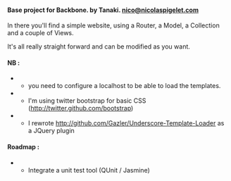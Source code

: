 #### Base project for Backbone. by Tanaki. <nico@nicolaspigelet.com>

In there you'll find a simple website, using a Router, a Model, a Collection and a couple of Views.

It's all really straight forward and can be modified as you want.

#### NB : 
* - you need to configure a localhost to be able to load the templates.
* - I'm using twitter bootstrap for basic CSS (http://twitter.github.com/bootstrap)
* - I rewrote http://github.com/Gazler/Underscore-Template-Loader as a JQuery plugin

#### Roadmap :
* - Integrate a unit test tool (QUnit / Jasmine)
